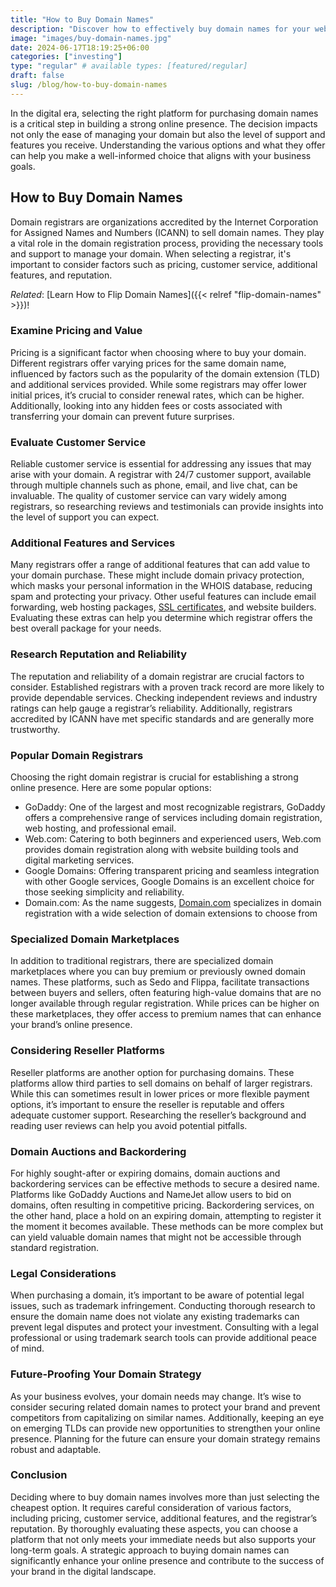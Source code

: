 ```yaml
---
title: "How to Buy Domain Names"
description: "Discover how to effectively buy domain names for your website, ensuring a strong online presence and brand identity."
image: "images/buy-domain-names.jpg"
date: 2024-06-17T18:19:25+06:00
categories: ["investing"]
type: "regular" # available types: [featured/regular]
draft: false
slug: /blog/how-to-buy-domain-names
---
```


In the digital era, selecting the right platform for purchasing domain names is a critical step in building a strong online presence. The decision impacts not only the ease of managing your domain but also the level of support and features you receive. Understanding the various options and what they offer can help you make a well-informed choice that aligns with your business goals.

## How to Buy Domain Names

Domain registrars are organizations accredited by the Internet Corporation for Assigned Names and Numbers (ICANN) to sell domain names. They play a vital role in the domain registration process, providing the necessary tools and support to manage your domain. When selecting a registrar, it's important to consider factors such as pricing, customer service, additional features, and reputation.

*Related*: [Learn How to Flip Domain Names]({{< relref "flip-domain-names" >}})!

### Examine Pricing and Value

Pricing is a significant factor when choosing where to buy your domain. Different registrars offer varying prices for the same domain name, influenced by factors such as the popularity of the domain extension (TLD) and additional services provided. While some registrars may offer lower initial prices, it’s crucial to consider renewal rates, which can be higher. Additionally, looking into any hidden fees or costs associated with transferring your domain can prevent future surprises.

### Evaluate Customer Service

Reliable customer service is essential for addressing any issues that may arise with your domain. A registrar with 24/7 customer support, available through multiple channels such as phone, email, and live chat, can be invaluable. The quality of customer service can vary widely among registrars, so researching reviews and testimonials can provide insights into the level of support you can expect.

### Additional Features and Services

Many registrars offer a range of additional features that can add value to your domain purchase. These might include domain privacy protection, which masks your personal information in the WHOIS database, reducing spam and protecting your privacy. Other useful features can include email forwarding, web hosting packages, [SSL certificates](https://ssls.sjv.io/c/3661625/984063/9312/), and website builders. Evaluating these extras can help you determine which registrar offers the best overall package for your needs.

### Research Reputation and Reliability

The reputation and reliability of a domain registrar are crucial factors to consider. Established registrars with a proven track record are more likely to provide dependable services. Checking independent reviews and industry ratings can help gauge a registrar’s reliability. Additionally, registrars accredited by ICANN have met specific standards and are generally more trustworthy.

### Popular Domain Registrars

Choosing the right domain registrar is crucial for establishing a strong online presence. Here are some popular options:

* GoDaddy: One of the largest and most recognizable registrars, GoDaddy offers a comprehensive range of services including domain registration, web hosting, and professional email.
* Web.com: Catering to both beginners and experienced users, Web.com provides domain registration along with website building tools and digital marketing services.
* Google Domains: Offering transparent pricing and seamless integration with other Google services, Google Domains is an excellent choice for those seeking simplicity and reliability.
* Domain.com: As the name suggests, [Domain.com](https://domain.mno8.net/4P421Z/) specializes in domain registration with a wide selection of domain extensions to choose from

### Specialized Domain Marketplaces

In addition to traditional registrars, there are specialized domain marketplaces where you can buy premium or previously owned domain names. These platforms, such as Sedo and Flippa, facilitate transactions between buyers and sellers, often featuring high-value domains that are no longer available through regular registration. While prices can be higher on these marketplaces, they offer access to premium names that can enhance your brand’s online presence.

### Considering Reseller Platforms

Reseller platforms are another option for purchasing domains. These platforms allow third parties to sell domains on behalf of larger registrars. While this can sometimes result in lower prices or more flexible payment options, it’s important to ensure the reseller is reputable and offers adequate customer support. Researching the reseller’s background and reading user reviews can help you avoid potential pitfalls.

### Domain Auctions and Backordering

For highly sought-after or expiring domains, domain auctions and backordering services can be effective methods to secure a desired name. Platforms like GoDaddy Auctions and NameJet allow users to bid on domains, often resulting in competitive pricing. Backordering services, on the other hand, place a hold on an expiring domain, attempting to register it the moment it becomes available. These methods can be more complex but can yield valuable domain names that might not be accessible through standard registration.

### Legal Considerations

When purchasing a domain, it’s important to be aware of potential legal issues, such as trademark infringement. Conducting thorough research to ensure the domain name does not violate any existing trademarks can prevent legal disputes and protect your investment. Consulting with a legal professional or using trademark search tools can provide additional peace of mind.

### Future-Proofing Your Domain Strategy

As your business evolves, your domain needs may change. It’s wise to consider securing related domain names to protect your brand and prevent competitors from capitalizing on similar names. Additionally, keeping an eye on emerging TLDs can provide new opportunities to strengthen your online presence. Planning for the future can ensure your domain strategy remains robust and adaptable.

### Conclusion

Deciding where to buy domain names involves more than just selecting the cheapest option. It requires careful consideration of various factors, including pricing, customer service, additional features, and the registrar’s reputation. By thoroughly evaluating these aspects, you can choose a platform that not only meets your immediate needs but also supports your long-term goals. A strategic approach to buying domain names can significantly enhance your online presence and contribute to the success of your brand in the digital landscape.
